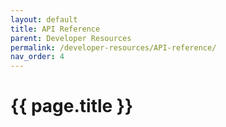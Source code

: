 ```yaml
---
layout: default
title: API Reference
parent: Developer Resources
permalink: /developer-resources/API-reference/
nav_order: 4
---
```


# {{ page.title }}
